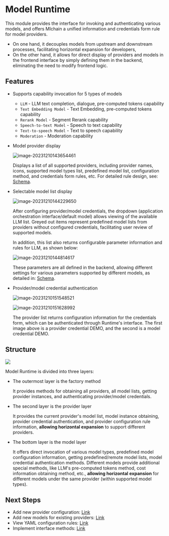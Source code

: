 # Model Runtime

This module provides the interface for invoking and authenticating various models, and offers Mlchain a unified information and credentials form rule for model providers.

- On one hand, it decouples models from upstream and downstream processes, facilitating horizontal expansion for developers,
- On the other hand, it allows for direct display of providers and models in the frontend interface by simply defining them in the backend, eliminating the need to modify frontend logic.

## Features

- Supports capability invocation for 5 types of models

  - `LLM` - LLM text completion, dialogue, pre-computed tokens capability
  - `Text Embedding Model` - Text Embedding, pre-computed tokens capability
  - `Rerank Model` - Segment Rerank capability
  - `Speech-to-text Model` - Speech to text capability
  - `Text-to-speech Model` - Text to speech capability
  - `Moderation` - Moderation capability

- Model provider display

  ![image-20231210143654461](./docs/en_US/images/index/image-20231210143654461.png)

  Displays a list of all supported providers, including provider names, icons, supported model types list, predefined model list, configuration method, and credentials form rules, etc. For detailed rule design, see: [Schema](./docs/en_US/schema.md).

- Selectable model list display

  ![image-20231210144229650](./docs/en_US/images/index/image-20231210144229650.png)

  After configuring provider/model credentials, the dropdown (application orchestration interface/default model) allows viewing of the available LLM list. Greyed out items represent predefined model lists from providers without configured credentials, facilitating user review of supported models.

  In addition, this list also returns configurable parameter information and rules for LLM, as shown below:

  ![image-20231210144814617](./docs/en_US/images/index/image-20231210144814617.png)	

  These parameters are all defined in the backend, allowing different settings for various parameters supported by different models, as detailed in: [Schema](./docs/en_US/schema.md#ParameterRule).

- Provider/model credential authentication

  ![image-20231210151548521](./docs/en_US/images/index/image-20231210151548521.png)

  ![image-20231210151628992](./docs/en_US/images/index/image-20231210151628992.png)

  The provider list returns configuration information for the credentials form, which can be authenticated through Runtime's interface. The first image above is a provider credential DEMO, and the second is a model credential DEMO.

## Structure

![](./docs/en_US/images/index/image-20231210165243632.png)

Model Runtime is divided into three layers:

- The outermost layer is the factory method

  It provides methods for obtaining all providers, all model lists, getting provider instances, and authenticating provider/model credentials.

- The second layer is the provider layer

  It provides the current provider's model list, model instance obtaining, provider credential authentication, and provider configuration rule information, **allowing horizontal expansion** to support different providers.

- The bottom layer is the model layer

  It offers direct invocation of various model types, predefined model configuration information, getting predefined/remote model lists, model credential authentication methods. Different models provide additional special methods, like LLM's pre-computed tokens method, cost information obtaining method, etc., **allowing horizontal expansion** for different models under the same provider (within supported model types).



## Next Steps

- Add new provider configuration: [Link](./docs/en_US/provider_scale_out.md)
- Add new models for existing providers: [Link](./docs/en_US/provider_scale_out.md#AddModel)
- View YAML configuration rules: [Link](./docs/en_US/schema.md)
- Implement interface methods: [Link](./docs/en_US/interfaces.md)
